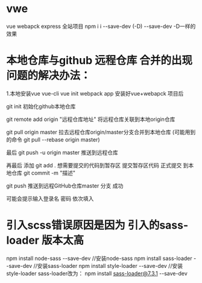 # vwe
vue webapck  express 全站项目
npm i i --save-dev (-D)
--save-dev -D一样的效果

# 本地仓库与github 远程仓库 合并的出现问题的解决办法：

1.本地安装vue  vue-cli
vue init webpack app
安装好vue+webapck 项目后

git init 初始化github本地仓库

git remote add origin "远程仓库地址"  将远程仓库关联到本地origin仓库

git pull origin master 拉去远程仓库origin/master分支合并到本地仓库
(可能用到的命令 git pull --rebase origin master)

最后 git push -u origin master   推送到远程仓库

再最后 添加 git add .  想需要提交的代码到暂存区
提交暂存区代码 正式提交 到本地仓库 git commit -m "描述"

git push 推送到远程GitHub仓库master 分支 成功

可能会提示输入登录名 密码 依次填入



# 引入scss错误原因是因为 引入的sass-loader 版本太高
npm install node-sass --save-dev 		//安装node-sass 
npm install sass-loader --save-dev 		//安装sass-loader 
npm install style-loader --save-dev 		//安装style-loader
sass-loader改为：
npm install sass-loader@7.3.1 --save-dev

 
